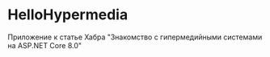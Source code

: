 # HelloHypermedia
Приложение к статье Хабра "Знакомство с гипермедийными системами на ASP.NET Core 8.0"
